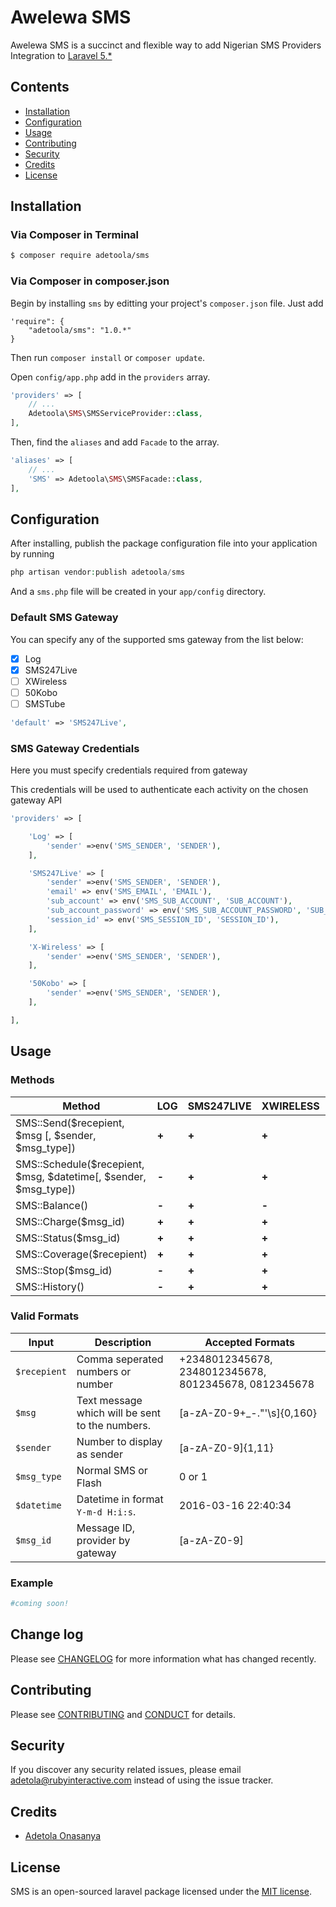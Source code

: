 # Awelewa SMS

Awelewa SMS is a succinct and flexible way to add Nigerian SMS Providers Integration to [Laravel 5.*](http://laravel.com/)

## Contents
- [Installation](#installation)
- [Configuration](#configuration)
- [Usage](#usage)
- [Contributing](#contributing)
- [Security](#security)
- [Credits](#credits)
- [License](#license)

## Installation

### Via Composer in Terminal

``` bash
$ composer require adetoola/sms
```

### Via Composer in composer.json
Begin by installing `sms` by editting your project's `composer.json` file. Just add

	'require": {
		"adetoola/sms": "1.0.*"
	}

Then run `composer install` or `composer update`.

Open `config/app.php` add in the `providers` array.

``` php
'providers' => [
    // ...
    Adetoola\SMS\SMSServiceProvider::class,
],
```

Then, find the `aliases` and add `Facade` to the array.

``` php
'aliases' => [
	// ...
    'SMS' => Adetoola\SMS\SMSFacade::class,
],
```

## Configuration

After installing, publish the package configuration file into your application by running

``` php
php artisan vendor:publish adetoola/sms
```

And a `sms.php` file will be created in your `app/config` directory.

### Default SMS Gateway

You can specify any of the supported sms gateway from the list below:

- [x] Log
- [x] SMS247Live
- [ ] XWireless
- [ ] 50Kobo
- [ ] SMSTube

``` php
'default' => 'SMS247Live',
```

### SMS Gateway Credentials

Here you must specify credentials required from gateway

This credentials will be used to authenticate each activity on the chosen gateway API

``` php
'providers' => [

	'Log' => [
        'sender' =>env('SMS_SENDER', 'SENDER'),
    ],

    'SMS247Live' => [
        'sender' =>env('SMS_SENDER', 'SENDER'),
		'email' => env('SMS_EMAIL', 'EMAIL'),
		'sub_account' => env('SMS_SUB_ACCOUNT', 'SUB_ACCOUNT'),
		'sub_account_password' => env('SMS_SUB_ACCOUNT_PASSWORD', 'SUB_ACCOUNT_PASSWORD'),
		'session_id' => env('SMS_SESSION_ID', 'SESSION_ID'),
	],

    'X-Wireless' => [
        'sender' =>env('SMS_SENDER', 'SENDER'),
    ],

    '50Kobo' => [
        'sender' =>env('SMS_SENDER', 'SENDER'),          
    ],

],
```

## Usage

### Methods

| Method | LOG | SMS247LIVE | XWIRELESS | 50KOBO |
| --- | --- | --- | --- | --- |
| SMS::Send($recepient, $msg [, $sender, $msg_type]) | **+** | **+** | **+** | **+** |
| SMS::Schedule($recepient, $msg, $datetime[, $sender, $msg_type])| **-** | **+** | **+** | **+** |
| SMS::Balance() | **-** | **+** | **-** | **+** |
| SMS::Charge($msg_id) | **+** | **+** | **+** | **+** |
| SMS::Status($msg_id) | **+** | **+** | **+** | **+** |
| SMS::Coverage($recepient) | **+** | **+** | **+** | **+** |
| SMS::Stop($msg_id) | **-** | **+** | **+** | **+** |
| SMS::History() | **-** | **+** | **+** | **+** |

### Valid Formats

| Input | Description | Accepted Formats |
| --- | --- | --- |
| `$recepient` | Comma seperated numbers or number | +2348012345678, 2348012345678, 8012345678, 0812345678 |
| `$msg` | Text message which will be sent to the numbers. |[a-zA-Z0-9+_-."'\s]{0,160} |
| `$sender` | Number to display as sender | [a-zA-Z0-9]{1,11} |
| `$msg_type` | Normal SMS or Flash | 0 or 1 |
| `$datetime` | Datetime in format `Y-m-d H:i:s`. | 2016-03-16 22:40:34 |
| `$msg_id` | Message ID, provider by gateway | [a-zA-Z0-9] |

### Example

``` php
#coming soon!
```

## Change log

Please see [CHANGELOG](CHANGELOG.md) for more information what has changed recently.

## Contributing

Please see [CONTRIBUTING](CONTRIBUTING.md) and [CONDUCT](CONDUCT.md) for details.

## Security

If you discover any security related issues, please email adetola@rubyinteractive.com instead of using the issue tracker.

## Credits

- [Adetola Onasanya](https://github.com/Adetoola)

## License

SMS is an open-sourced laravel package licensed under the [MIT license](http://opensource.org/licenses/MIT).
